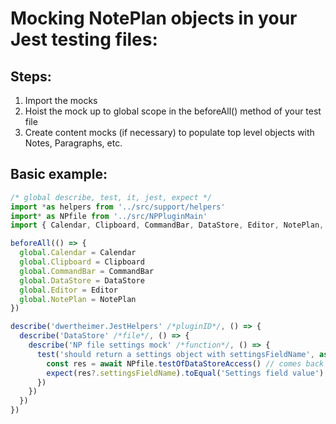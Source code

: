 # Mocking NotePlan objects in your Jest testing files:

## Steps:
1. Import the mocks
2. Hoist the mock up to global scope in the beforeAll() method of your test file
3. Create content mocks (if necessary) to populate top level objects with Notes, Paragraphs, etc.

## Basic example:

```js
/* global describe, test, it, jest, expect */
import *as helpers from '../src/support/helpers'
import* as NPfile from '../src/NPPluginMain'
import { Calendar, Clipboard, CommandBar, DataStore, Editor, NotePlan, NoteMock, ParagraphMock } from '@mocks/index'

beforeAll(() => {
  global.Calendar = Calendar
  global.Clipboard = Clipboard
  global.CommandBar = CommandBar
  global.DataStore = DataStore
  global.Editor = Editor
  global.NotePlan = NotePlan
})

describe('dwertheimer.JestHelpers' /*pluginID*/, () => {
  describe('DataStore' /*file*/, () => {
    describe('NP file settings mock' /*function*/, () => {
      test('should return a settings object with settingsFieldName', async () => {
        const res = await NPfile.testOfDataStoreAccess() // comes back undefined because DataStore is not mocked outside in NP files
        expect(res?.settingsFieldName).toEqual('Settings field value')
      })
    })
  })
})
```